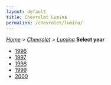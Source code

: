 ```yaml
---
layout: default
title: Chevrolet Lumina
permalink: /chevrolet/lumina/
---
```

[*Home*](/) > [*Chevrolet*](/chevrolet/) > [*Lumina*](/chevrolet/lumina/)
**Select year**
- [1996](/chevrolet/lumina/1996/)
- [1997](/chevrolet/lumina/1997/)
- [1998](/chevrolet/lumina/1998/)
- [1999](/chevrolet/lumina/1999/)
- [2000](/chevrolet/lumina/2000/)